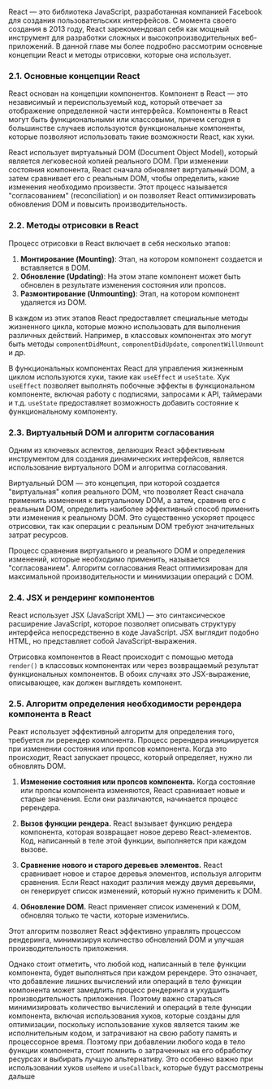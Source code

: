 React — это библиотека JavaScript, разработанная компанией Facebook для создания пользовательских интерфейсов. С момента своего создания в 2013 году, React зарекомендовал себя как мощный инструмент для разработки сложных и высокопроизводительных веб-приложений. В данной главе мы более подробно рассмотрим основные концепции React и методы отрисовки, которые она использует.

### **2.1. Основные концепции React**

React основан на концепции компонентов. Компонент в React — это независимый и переиспользуемый код, который отвечает за отображение определенной части интерфейса. Компоненты в React могут быть функциональными или классовыми, причем сегодня в большинстве случаев используются функциональные компоненты, которые позволяют использовать такие возможности React, как хуки.

React использует виртуальный DOM (Document Object Model), который является легковесной копией реального DOM. При изменении состояния компонента, React сначала обновляет виртуальный DOM, а затем сравнивает его с реальным DOM, чтобы определить, какие изменения необходимо произвести. Этот процесс называется "согласованием" (reconciliation) и он позволяет React оптимизировать обновления DOM и повысить производительность.

### **2.2. Методы отрисовки в React**

Процесс отрисовки в React включает в себя несколько этапов:

1.  **Монтирование (Mounting)**: Этап, на котором компонент создается и вставляется в DOM.
2.  **Обновление (Updating)**: На этом этапе компонент может быть обновлен в результате изменения состояния или пропсов.
3.  **Размонтирование (Unmounting)**: Этап, на котором компонент удаляется из DOM.

В каждом из этих этапов React предоставляет специальные методы жизненного цикла, которые можно использовать для выполнения различных действий. Например, в классовых компонентах это могут быть методы `componentDidMount`, `componentDidUpdate`, `componentWillUnmount` и др.

В функциональных компонентах React для управления жизненным циклом используются хуки, такие как `useEffect` и `useState`. Хук `useEffect` позволяет выполнять побочные эффекты в функциональном компоненте, включая работу с подписями, запросами к API, таймерами и т.д. `useState` предоставляет возможность добавить состояние к функциональному компоненту.

### **2.3. Виртуальный DOM и алгоритм согласования**

Одним из ключевых аспектов, делающих React эффективным инструментом для создания динамических интерфейсов, является использование виртуального DOM и алгоритма согласования.

Виртуальный DOM — это концепция, при которой создается "виртуальная" копия реального DOM, что позволяет React сначала применить изменения к виртуальному DOM, а затем, сравнив его с реальным DOM, определить наиболее эффективный способ применить эти изменения к реальному DOM. Это существенно ускоряет процесс отрисовки, так как операции с реальным DOM требуют значительных затрат ресурсов.

Процесс сравнения виртуального и реального DOM и определения изменений, которые необходимо применить, называется "согласованием". Алгоритм согласования React оптимизирован для максимальной производительности и минимизации операций с DOM.

### **2.4. JSX и рендеринг компонентов**

React использует JSX (JavaScript XML) — это синтаксическое расширение JavaScript, которое позволяет описывать структуру интерфейса непосредственно в коде JavaScript. JSX выглядит подобно HTML, но представляет собой JavaScript-выражения.

Отрисовка компонентов в React происходит с помощью метода `render()` в классовых компонентах или через возвращаемый результат функциональных компонентов. В обоих случаях это JSX-выражение, описывающее, как должен выглядеть компонент.

### **2.5. Алгоритм определения необходимости ререндера компонента в React**

Реакт использует эффективный алгоритм для определения того, требуется ли ререндер компонента. Процесс ререндера инициируется при изменении состояния или пропсов компонента. Когда это происходит, React запускает процесс, который определяет, нужно ли обновлять DOM.

1. **Изменение состояния или пропсов компонента.** Когда состояние или пропсы компонента изменяются, React сравнивает новые и старые значения. Если они различаются, начинается процесс ререндера.

2. **Вызов функции рендера.** React вызывает функцию рендера компонента, которая возвращает новое дерево React-элементов. Код, написанный в теле этой функции, выполняется при каждом вызове.

3. **Сравнение нового и старого деревьев элементов.** React сравнивает новое и старое деревья элементов, используя алгоритм сравнения. Если React находит различия между двумя деревьями, он генерирует список изменений, который нужно применить к DOM.

4. **Обновление DOM.** React применяет список изменений к DOM, обновляя только те части, которые изменились.

Этот алгоритм позволяет React эффективно управлять процессом рендеринга, минимизируя количество обновлений DOM и улучшая производительность приложения.

Однако стоит отметить, что любой код, написанный в теле функции компонента, будет выполняться при каждом ререндере. Это означает, что добавление лишних вычислений или операций в тело функции компонента может замедлить процесс рендеринга и ухудшить производительность приложения. Поэтому важно стараться минимизировать количество вычислений и операций в теле функции компонента, включая использования хуков, которые созданы для оптимизации, поскольку использование хуков является таким же исполнительным кодом, и затрачивают на свою работу память и процессорное время. 
Поэтому при добавлении любого кода в тело функции компонента, стоит помнить о затраченных на его обработку ресурсах и выбирать лучшую альтернативу. Это особенно важно при использовании хуков `useMemo` и `useCallback`, которые будут рассмотрены дальше